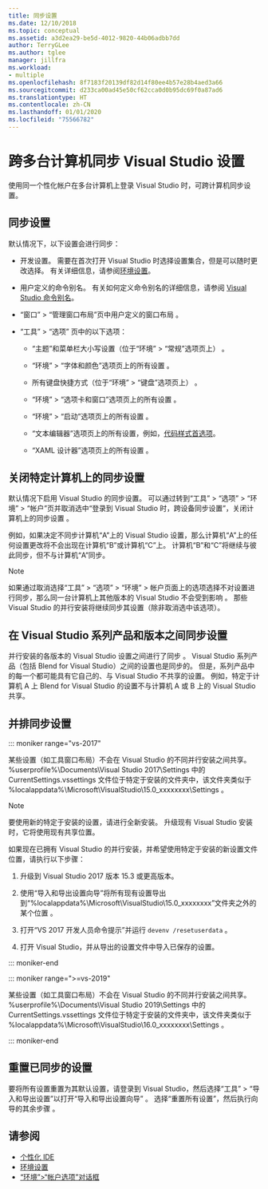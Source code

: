 ```yaml
---
title: 同步设置
ms.date: 12/10/2018
ms.topic: conceptual
ms.assetid: a3d2ea29-be5d-4012-9820-44b06adbb7dd
author: TerryGLee
ms.author: tglee
manager: jillfra
ms.workload:
- multiple
ms.openlocfilehash: 8f7183f20139df82d14f80ee4b57e28b4aed3a66
ms.sourcegitcommit: d233ca00ad45e50cf62cca0d0b95dc69f0a87ad6
ms.translationtype: HT
ms.contentlocale: zh-CN
ms.lasthandoff: 01/01/2020
ms.locfileid: "75566782"
---
```

# <a name="synchronize-visual-studio-settings-across-multiple-computers"></a>跨多台计算机同步 Visual Studio 设置

使用同一个性化帐户在多台计算机上登录 Visual Studio 时，可跨计算机同步设置。

## <a name="synchronized-settings"></a>同步设置

默认情况下，以下设置会进行同步：

- 开发设置。 需要在首次打开 Visual Studio 时选择设置集合，但是可以随时更改选择。 有关详细信息，请参阅[环境设置](../ide/environment-settings.md)。

- 用户定义的命令别名。 有关如何定义命令别名的详细信息，请参阅 [Visual Studio 命令别名](../ide/reference/visual-studio-command-aliases.md)。

- “窗口” > “管理窗口布局”页中用户定义的窗口布局   。

- “工具”   > “选项”  页中的以下选项：

  - “主题”和菜单栏大小写设置（位于“环境” > “常规”选项页上）   。

  - “环境” > “字体和颜色”选项页上的所有设置   。

  - 所有键盘快捷方式（位于“环境” > “键盘”选项页上）   。

  - “环境” > “选项卡和窗口”选项页上的所有设置   。

  - “环境” > “启动”选项页上的所有设置   。

  -  “文本编辑器”选项页上的所有设置，例如，[代码样式首选项](code-styles-and-code-cleanup.md)。

  - “XAML 设计器”选项页上的所有设置  。

## <a name="turn-off-synchronized-settings-on-a-particular-computer"></a>关闭特定计算机上的同步设置

默认情况下启用 Visual Studio 的同步设置。 可以通过转到“工具” > “选项” > “环境” > “帐户”页并取消选中“登录到 Visual Studio 时，跨设备同步设置”，关闭计算机上的同步设置      。

例如，如果决定不同步计算机“A”上的 Visual Studio 设置，那么计算机“A”上的任何设置更改将不会出现在计算机“B”或计算机“C”上。 计算机“B”和“C”将继续与彼此同步，但不与计算机“A”同步。

> [!NOTE]
> 如果通过取消选择“工具” > “选项” > “环境” > 帐户页面上的选项选择不对设置进行同步，那么同一台计算机上其他版本的 Visual Studio 不会受到影响     。 那些 Visual Studio 的并行安装将继续同步其设置（除非取消选中该选项）。

## <a name="synchronize-settings-across-visual-studio-family-products-and-editions"></a>在 Visual Studio 系列产品和版本之间同步设置

并行安装的各版本的 Visual Studio 设置之间进行了同步  。 Visual Studio 系列产品（包括 Blend for Visual Studio）之间的设置也是同步的。 但是，系列产品中的每一个都可能具有它自己的、与 Visual Studio 不共享的设置。 例如，特定于计算机 A 上 Blend for Visual Studio 的设置不与计算机 A 或 B 上的 Visual Studio 共享。

## <a name="side-by-side-synchronized-settings"></a>并排同步设置

::: moniker range="vs-2017"

某些设置（如工具窗口布局）不会在 Visual Studio 的不同并行安装之间共享。 %userprofile%\Documents\Visual Studio 2017\Settings 中的 CurrentSettings.vssettings 文件位于特定于安装的文件夹中，该文件夹类似于 %localappdata%\Microsoft\VisualStudio\15.0_xxxxxxxx\Settings    。

> [!NOTE]
> 要使用新的特定于安装的设置，请进行全新安装。 升级现有 Visual Studio 安装时，它将使用现有共享位置。

如果现在已拥有 Visual Studio 的并行安装，并希望使用特定于安装的新设置文件位置，请执行以下步骤：

1. 升级到 Visual Studio 2017 版本 15.3 或更高版本。

2. 使用“导入和导出设置向导”将所有现有设置导出到“%localappdata%\Microsoft\VisualStudio\15.0_xxxxxxxx”文件夹之外的某个位置   。

3. 打开“VS 2017 开发人员命令提示”并运行 `devenv /resetuserdata`  。

1. 打开 Visual Studio，并从导出的设置文件中导入已保存的设置。

::: moniker-end

::: moniker range=">=vs-2019"

某些设置（如工具窗口布局）不会在 Visual Studio 的不同并行安装之间共享。 %userprofile%\Documents\Visual Studio 2019\Settings 中的 CurrentSettings.vssettings 文件位于特定于安装的文件夹中，该文件夹类似于 %localappdata%\Microsoft\VisualStudio\16.0_xxxxxxxx\Settings    。

::: moniker-end

## <a name="reset-synchronized-settings"></a>重置已同步的设置

要将所有设置重置为其默认设置，请登录到 Visual Studio，然后选择“工具” > “导入和导出设置”以打开“导入和导出设置向导”    。 选择“重置所有设置”，然后执行向导的其余步骤  。

## <a name="see-also"></a>请参阅

- [个性化 IDE](../ide/personalizing-the-visual-studio-ide.md)
- [环境设置](../ide/environment-settings.md)
- [“环境”>“帐户选项”对话框](reference/accounts-environment-options-dialog-box.md)
